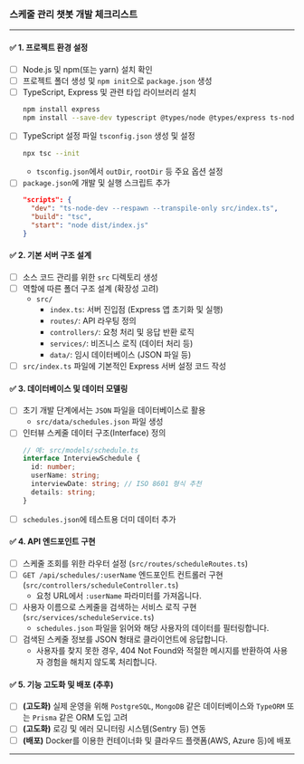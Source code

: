 ### 스케줄 관리 챗봇 개발 체크리스트

---

#### ✅ **1. 프로젝트 환경 설정**
- [ ] Node.js 및 npm(또는 yarn) 설치 확인
- [ ] 프로젝트 폴더 생성 및 `npm init`으로 `package.json` 생성
- [ ] TypeScript, Express 및 관련 타입 라이브러리 설치
  ```bash
  npm install express
  npm install --save-dev typescript @types/node @types/express ts-node-dev
  ```
- [ ] TypeScript 설정 파일 `tsconfig.json` 생성 및 설정
  ```bash
  npx tsc --init
  ```
  - `tsconfig.json`에서 `outDir`, `rootDir` 등 주요 옵션 설정
- [ ] `package.json`에 개발 및 실행 스크립트 추가
  ```json
  "scripts": {
    "dev": "ts-node-dev --respawn --transpile-only src/index.ts",
    "build": "tsc",
    "start": "node dist/index.js"
  }
  ```

#### ✅ **2. 기본 서버 구조 설계**
- [ ] 소스 코드 관리를 위한 `src` 디렉토리 생성
- [ ] 역할에 따른 폴더 구조 설계 (확장성 고려)
  - `src/`
    - `index.ts`: 서버 진입점 (Express 앱 초기화 및 실행)
    - `routes/`: API 라우팅 정의
    - `controllers/`: 요청 처리 및 응답 반환 로직
    - `services/`: 비즈니스 로직 (데이터 처리 등)
    - `data/`: 임시 데이터베이스 (JSON 파일 등)
- [ ] `src/index.ts` 파일에 기본적인 Express 서버 설정 코드 작성

#### ✅ **3. 데이터베이스 및 데이터 모델링**
- [ ] 초기 개발 단계에서는 `JSON` 파일을 데이터베이스로 활용
  - `src/data/schedules.json` 파일 생성
- [ ] 인터뷰 스케줄 데이터 구조(Interface) 정의
  ```typescript
  // 예: src/models/schedule.ts
  interface InterviewSchedule {
    id: number;
    userName: string;
    interviewDate: string; // ISO 8601 형식 추천
    details: string;
  }
  ```
- [ ] `schedules.json`에 테스트용 더미 데이터 추가

#### ✅ **4. API 엔드포인트 구현**
- [ ] 스케줄 조회를 위한 라우터 설정 (`src/routes/scheduleRoutes.ts`)
- [ ] `GET /api/schedules/:userName` 엔드포인트 컨트롤러 구현 (`src/controllers/scheduleController.ts`)
  - 요청 URL에서 `:userName` 파라미터를 가져옵니다.
- [ ] 사용자 이름으로 스케줄을 검색하는 서비스 로직 구현 (`src/services/scheduleService.ts`)
  - `schedules.json` 파일을 읽어와 해당 사용자의 데이터를 필터링합니다.
- [ ] 검색된 스케줄 정보를 JSON 형태로 클라이언트에 응답합니다.
  - 사용자를 찾지 못한 경우, 404 Not Found와 적절한 메시지를 반환하여 사용자 경험을 해치지 않도록 처리합니다.

#### ✅ **5. 기능 고도화 및 배포 (추후)**
- [ ] **(고도화)** 실제 운영을 위해 `PostgreSQL`, `MongoDB` 같은 데이터베이스와 `TypeORM` 또는 `Prisma` 같은 ORM 도입 고려
- [ ] **(고도화)** 로깅 및 에러 모니터링 시스템(Sentry 등) 연동
- [ ] **(배포)** Docker를 이용한 컨테이너화 및 클라우드 플랫폼(AWS, Azure 등)에 배포

--- 